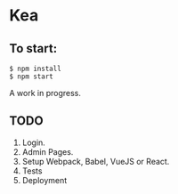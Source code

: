 # Kea

## To start:

```
$ npm install
$ npm start
```

A work in progress.

## TODO

1. Login.
1. Admin Pages.
1. Setup Webpack, Babel, VueJS or React.
1. Tests
1. Deployment
